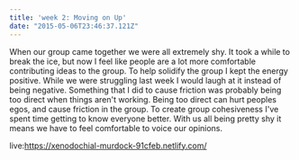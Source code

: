 ```yaml
---
title: 'week 2: Moving on Up'
date: "2015-05-06T23:46:37.121Z"
---
```


When our group came together we were all extremely shy. It took a while to break
the ice, but now I feel like people are a lot more comfortable contributing
ideas to the group. To help solidify the group I kept the energy positive. While
we were struggling last week I would laugh at it instead of being negative. Something that
I did to cause friction was probably being too direct when things aren't working. 
Being too direct can hurt peoples egos, and cause friction in the group. To create group cohesiveness
I've spent time getting to know everyone better. With us all being pretty shy it means we have
to feel comfortable to voice our opinions.

live:https://xenodochial-murdock-91cfeb.netlify.com/
